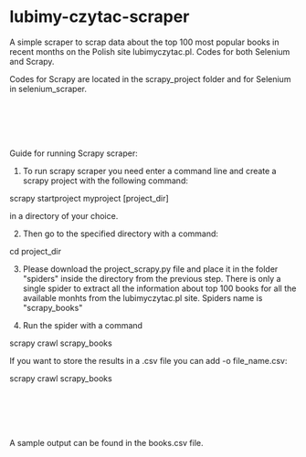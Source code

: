 # lubimy-czytac-scraper
A simple scraper to scrap data about the top 100 most popular books in recent months on the Polish site lubimyczytac.pl. Codes for both Selenium and Scrapy. 

Codes for Scrapy are located in the scrapy_project folder and for Selenium in selenium_scraper.

<br/><br/>
<br/><br/>

Guide for running Scrapy scraper:
1. To run scrapy scraper you need enter a command line and create a scrapy project with the following command:

scrapy startproject myproject [project_dir]

in a directory of your choice. 

2. Then go to the specified directory with a command:

cd project_dir

3. Please download the project_scrapy.py file and place it in the folder "spiders" inside the directory from the previous step. There is only a single spider to extract all the information about top 100 books for all the available monhts from the lubimyczytac.pl site. Spiders name is "scrapy_books"

4. Run the spider with a command 

scrapy crawl scrapy_books

If you want to store the results in a .csv file you can add -o file_name.csv:

scrapy crawl scrapy_books

<br/><br/>
<br/><br/>

A sample output can be found in the books.csv file.

